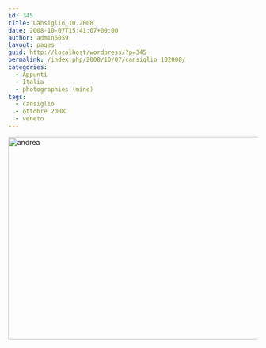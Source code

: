 ```yaml
---
id: 345
title: Cansiglio_10.2008
date: 2008-10-07T15:41:07+00:00
author: admin6059
layout: pages
guid: http://localhost/wordpress/?p=345
permalink: /index.php/2008/10/07/cansiglio_102008/
categories:
  - Appunti
  - Italia
  - photographies (mine)
tags:
  - cansiglio
  - ottobre 2008
  - veneto
---
```

<img class="aligncenter size-full wp-image-3752" src="http://blog.martasmaldone.eu/wp-content/uploads/2008/10/andrea.jpg" alt="andrea" width="650" height="409" srcset="http://blog.martasmaldone.eu/wp-content/uploads/2008/10/andrea.jpg 650w, http://blog.martasmaldone.eu/wp-content/uploads/2008/10/andrea-300x189.jpg 300w" sizes="(max-width: 650px) 100vw, 650px" />